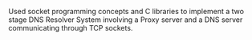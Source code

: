 Used socket programming concepts and C libraries to implement a two stage DNS Resolver System involving a Proxy server and a DNS server communicating through TCP sockets.
